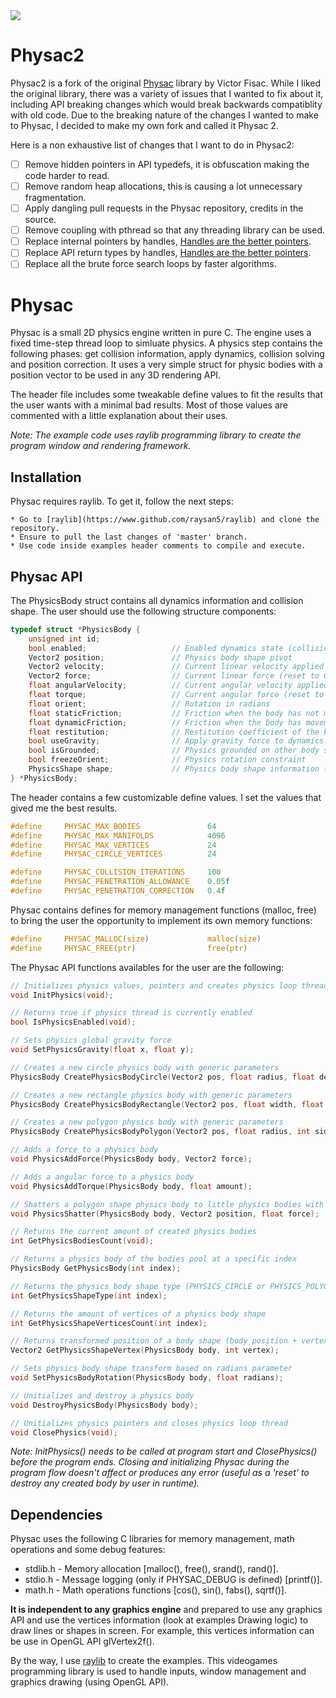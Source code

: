 <img src="https://github.com/victorfisac/Physac/blob/master/icon/physac_256x256.png">

# Physac2

Physac2 is a fork of the original [Physac](https://github.com/victorfisac/Physac) library by Victor Fisac.
While I liked the original library, there was a variety of issues that I wanted to fix about it,
including API breaking changes which would break backwards compatiblity with old code.
Due to the breaking nature of the changes I wanted to make to Physac, I decided to make my own fork and called it Physac 2.

Here is a non exhaustive list of changes that I want to do in Physac2:
- [ ] Remove hidden pointers in API typedefs, it is obfuscation making the code harder to read.
- [ ] Remove random heap allocations, this is causing a lot unnecessary fragmentation.
- [ ] Apply dangling pull requests in the Physac repository, credits in the source.
- [ ] Remove coupling with pthread so that any threading library can be used.
- [ ] Replace internal pointers by handles, [Handles are the better pointers](https://floooh.github.io/2018/06/17/handles-vs-pointers.html).
- [ ] Replace API return types by handles, [Handles are the better pointers](https://floooh.github.io/2018/06/17/handles-vs-pointers.html).
- [ ] Replace all the brute force search loops by faster algorithms.

# Physac

Physac is a small 2D physics engine written in pure C. The engine uses a fixed time-step thread loop to simluate physics.
A physics step contains the following phases: get collision information, apply dynamics, collision solving and position correction. It uses a very simple struct for physic bodies with a position vector to be used in any 3D rendering API.

The header file includes some tweakable define values to fit the results that the user wants with a minimal bad results. Most of those values are commented with a little explanation about their uses.

_Note: The example code uses raylib programming library to create the program window and rendering framework._

Installation
-----

Physac requires raylib. To get it, follow the next steps:

    * Go to [raylib](https://www.github.com/raysan5/raylib) and clone the repository.
    * Ensure to pull the last changes of 'master' branch.
    * Use code inside examples header comments to compile and execute.

Physac API
-----

The PhysicsBody struct contains all dynamics information and collision shape. The user should use the following structure components:
```c
typedef struct *PhysicsBody {
    unsigned int id;
    bool enabled;                   // Enabled dynamics state (collisions are calculated anyway)
    Vector2 position;               // Physics body shape pivot
    Vector2 velocity;               // Current linear velocity applied to position
    Vector2 force;                  // Current linear force (reset to 0 every step)
    float angularVelocity;          // Current angular velocity applied to orient
    float torque;                   // Current angular force (reset to 0 every step)
    float orient;                   // Rotation in radians
    float staticFriction;           // Friction when the body has not movement (0 to 1)
    float dynamicFriction;          // Friction when the body has movement (0 to 1)
    float restitution;              // Restitution coefficient of the body (0 to 1)
    bool useGravity;                // Apply gravity force to dynamics
    bool isGrounded;                // Physics grounded on other body state
    bool freezeOrient;              // Physics rotation constraint
    PhysicsShape shape;             // Physics body shape information (type, radius, vertices, normals)
} *PhysicsBody;
```
The header contains a few customizable define values. I set the values that gived me the best results.

```c
#define     PHYSAC_MAX_BODIES               64
#define     PHYSAC_MAX_MANIFOLDS            4096
#define     PHYSAC_MAX_VERTICES             24
#define     PHYSAC_CIRCLE_VERTICES          24

#define     PHYSAC_COLLISION_ITERATIONS     100
#define     PHYSAC_PENETRATION_ALLOWANCE    0.05f
#define     PHYSAC_PENETRATION_CORRECTION   0.4f
```

Physac contains defines for memory management functions (malloc, free) to bring the user the opportunity to implement its own memory functions:

```c
#define     PHYSAC_MALLOC(size)             malloc(size)
#define     PHYSAC_FREE(ptr)                free(ptr)
```

The Physac API functions availables for the user are the following:

```c
// Initializes physics values, pointers and creates physics loop thread
void InitPhysics(void);

// Returns true if physics thread is currently enabled
bool IsPhysicsEnabled(void);

// Sets physics global gravity force
void SetPhysicsGravity(float x, float y);

// Creates a new circle physics body with generic parameters
PhysicsBody CreatePhysicsBodyCircle(Vector2 pos, float radius, float density);

// Creates a new rectangle physics body with generic parameters
PhysicsBody CreatePhysicsBodyRectangle(Vector2 pos, float width, float height, float density);

// Creates a new polygon physics body with generic parameters
PhysicsBody CreatePhysicsBodyPolygon(Vector2 pos, float radius, int sides, float density);

// Adds a force to a physics body
void PhysicsAddForce(PhysicsBody body, Vector2 force);

// Adds a angular force to a physics body
void PhysicsAddTorque(PhysicsBody body, float amount);

// Shatters a polygon shape physics body to little physics bodies with explosion force
void PhysicsShatter(PhysicsBody body, Vector2 position, float force);

// Returns the current amount of created physics bodies
int GetPhysicsBodiesCount(void);

// Returns a physics body of the bodies pool at a specific index
PhysicsBody GetPhysicsBody(int index);

// Returns the physics body shape type (PHYSICS_CIRCLE or PHYSICS_POLYGON)
int GetPhysicsShapeType(int index);

// Returns the amount of vertices of a physics body shape
int GetPhysicsShapeVerticesCount(int index);

// Returns transformed position of a body shape (body position + vertex transformed position)
Vector2 GetPhysicsShapeVertex(PhysicsBody body, int vertex);

// Sets physics body shape transform based on radians parameter
void SetPhysicsBodyRotation(PhysicsBody body, float radians);

// Unitializes and destroy a physics body
void DestroyPhysicsBody(PhysicsBody body);

// Unitializes physics pointers and closes physics loop thread
void ClosePhysics(void);
```
_Note: InitPhysics() needs to be called at program start and ClosePhysics() before the program ends. Closing and initializing Physac during the program flow doesn't affect or produces any error (useful as a 'reset' to destroy any created body by user in runtime)._

Dependencies
-----

Physac uses the following C libraries for memory management, math operations and some debug features:

   *  stdlib.h - Memory allocation [malloc(), free(), srand(), rand()].
   *  stdio.h  - Message logging (only if PHYSAC_DEBUG is defined) [printf()].
   *  math.h   - Math operations functions [cos(), sin(), fabs(), sqrtf()].

**It is independent to any graphics engine** and prepared to use any graphics API and use the vertices information (look at examples Drawing logic) to draw lines or shapes in screen. For example, this vertices information can be use in OpenGL API glVertex2f().

By the way, I use [raylib](http://www.raylib.com) to create the examples. This videogames programming library is used to handle inputs, window management and graphics drawing (using OpenGL API).
